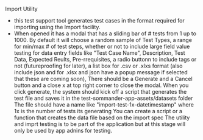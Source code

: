 Import Utility
- this test support tool generates test cases in the format required for importing using the Import facility.
- When opened it has a modal that has a sliding bar of # tests from 1 up to 1000. By default it will choose a random sample of Test Types, a range for min/max # of test steps, whether or not to include large field value testing for data entry fields like "Test Case Name", Description, Test Data, Expected Reults, Pre-rrequisites, a radio buttonn to include tags or not (futureproofing for later), a list box for .csv or .xlxs format (also include json and for .xlsx and json have a popup message if selected that these are coming soon), 
There should be a Generate and a Cancel button and a close x at top right corner to close the modal. 
When you click generate, the system should kick off a script that generates the test file and saves it in the test-sommander-app-assets/datasets folder
The file should have a name like "import-test-1x-datetimestamp" where 1x is the number of tests its generating
You can create a script or a function that creates the data file based on the import spec
The utility and imprt testing is to be part of the application but at this stage will only be used by app adnins for testing. 